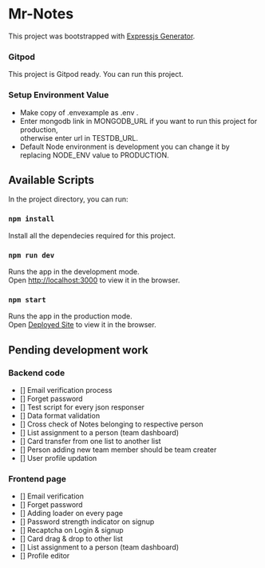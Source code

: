 # Mr-Notes

This project was bootstrapped with [Expressjs Generator](https://expressjs.com/en/starter/generator.html).

### Gitpod
This project is Gitpod ready. You can run this project.

### Setup Environment Value
- Make copy of .envexample as .env .
- Enter mongodb link in MONGODB_URL if you want to run this project for production,<br />
    otherwise enter url in TESTDB_URL.
- Default Node environment is development you can change it by replacing NODE_ENV value to PRODUCTION.

## Available Scripts

In the project directory, you can run:

### `npm install`

Install all the dependecies required for this project.

### `npm run dev`

Runs the app in the development mode.<br />
Open [http://localhost:3000](http://localhost:3000) to view it in the browser.

### `npm start`

Runs the app in the production mode.<br />
Open [Deployed Site](https://mrnotes.me) to view it in the browser.

## Pending development work

### Backend code

- [] Email verification process
- [] Forget password
- [] Test script for every json responser
- [] Data format validation 
- [] Cross check of Notes belonging to respective person
- [] List assignment to a person (team dashboard)
- [] Card transfer from one list to another list
- [] Person adding new team member should be team creater
- [] User profile updation

### Frontend page

- [] Email verification
- [] Forget password
- [] Adding loader on every page
- [] Password strength indicator on signup
- [] Recaptcha on Login & signup
- [] Card drag & drop to other list
- [] List assignment to a person (team dashboard)
- [] Profile editor
